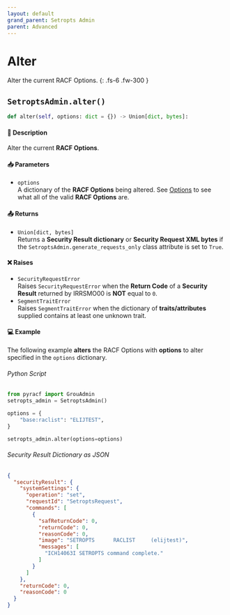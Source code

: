 ```yaml
---
layout: default
grand_parent: Setropts Admin
parent: Advanced
---
```


# Alter

Alter the current RACF Options.
{: .fs-6 .fw-300 }

## `SetroptsAdmin.alter()`

```python
def alter(self, options: dict = {}) -> Union[dict, bytes]:
```

#### 📄 Description

Alter the current **RACF Options**.

#### 📥 Parameters
* `options`<br>
  A dictionary of the **RACF Options** being altered. See [Options](../options_operators#options) to see what all of the valid **RACF Options** are.

#### 📤 Returns
* `Union[dict, bytes]`<br>
  Returns a **Security Result dictionary** or **Security Request XML bytes** if the `SetroptsAdmin.generate_requests_only` class attribute is set to `True`.

#### ❌ Raises
* `SecurityRequestError`<br>
  Raises `SecurityRequestError` when the **Return Code** of a **Security Result** returned by IRRSMO00 is **NOT** equal to `0`.
* `SegmentTraitError`<br>
  Raises `SegmentTraitError` when the dictionary of **traits/attributes** supplied contains at least one unknown trait.

#### 💻 Example

The following example **alters** the RACF Options with **options** to alter specified in the `options` dictionary.


###### Python Script

```python
from pyracf import GrouAdmin
setropts_admin = SetroptsAdmin()

options = {
    "base:raclist": "ELIJTEST",
}

setropts_admin.alter(options=options)
```

###### Security Result Dictionary as JSON
```json
{
  "securityResult": {
    "systemSettings": {
      "operation": "set",
      "requestId": "SetroptsRequest",
      "commands": [
        {
          "safReturnCode": 0,
          "returnCode": 0,
          "reasonCode": 0,
          "image": "SETROPTS      RACLIST     (elijtest)",
          "messages": [
            "ICH14063I SETROPTS command complete."
          ]
        }
      ]
    },
    "returnCode": 0,
    "reasonCode": 0
  }
}
```